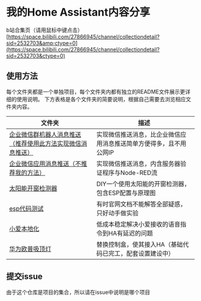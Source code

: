# 我的Home Assistant内容分享

b站合集页（请用鼠标中键点击）[https://space.bilibili.com/27866945/channel/collectiondetail?sid=2532703&amp;ctype=0](https://space.bilibili.com/27866945/channel/collectiondetail?sid=2532703&ctype=0)

## 使用方法

每个文件夹都是一个单独项目，每个文件夹内都有独立的README文件展示更详细的使用说明。
下方表格是各个文件夹的简要说明，根据自己需要去浏览相应文件夹内容。

| 文件夹                                                     | 描述                                 |
|---------------------------------------------------------|------------------------------------|
| [企业微信群机器人消息推送（推荐使用此方法实现微信消息推送）](企业微信群机器人消息推送/README.md) | 实现微信推送消息，比企业微信应用消息推送简单方便得多，且不用公网IP |
| [企业微信应用消息推送（不推荐我的方法）](企业微信应用消息推送/README.md)             | 实现微信推送消息，内含服务器验证程序与Node-RED流       |
| [太阳能开窗检测器](太阳能开窗检测器/README.md)                          | DIY一个使用太阳能的开窗检测器，包含ESP配置与原理图       |
| [esp代码测试](./esp代码测试/README.md)                          | 有时官网文档不能解答全部疑惑，只好动手做实验             |
| [小爱本地化](./小爱本地化/README.md)                              | 低成本稳定解决小爱接收的语音指令到HA有延迟的问题          |
| [华为欧普吸顶灯](./华为欧普吸顶灯/README.md)                          | 替换控制盒，使其接入HA（基础代码已完工，配套设置建设中）      |

## 提交issue

由于这个仓库是项目的集合，所以请在issue中说明是哪个项目
